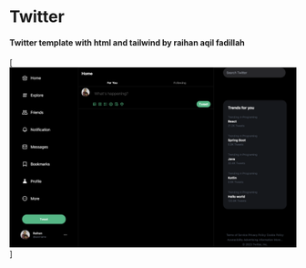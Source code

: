 # Twitter

#### Twitter template with html and tailwind by raihan aqil fadillah

[![display](./src/img/Display.png)]